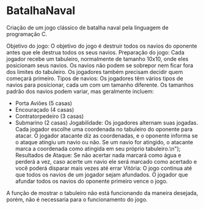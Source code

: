 # BatalhaNaval
Criação de um jogo clássico de batalha naval pela linguagem de programação C.


 Objetivo do jogo: O objetivo do jogo é destruir todos os navios do oponente antes que ele destrua todos os seus navios. 
  Preparação do jogo: Cada jogador recebe um tabuleiro, normalmente de tamanho 10x10, onde eles posicionam seus navios.
 Os navios não podem se sobrepor nem ficar fora dos limites do tabuleiro. Os jogadores também precisam decidir quem começará primeiro.
 Tipos de navios: Os jogadores têm vários tipos de navios para posicionar, cada um com um tamanho diferente. Os tamanhos padrão dos navios podem variar, mas geralmente incluem: 
 - Porta Aviões (5 casas) 
 - Encouraçado (4 casas) 
 - Contratorpedeiro (3 casas) 
 - Submarino (2 casas)
 Jogabilidade: Os jogadores alternam suas jogadas. Cada jogador escolhe uma coordenada no tabuleiro do oponente para atacar.
O jogador atacante diz as coordenadas, e o oponente informa se o ataque atingiu um navio ou não. Se um navio for atingido, o atacante marca a coordenada como atingida em seu próprio tabuleiro.\n"); Resultados de Ataque: Se não acertar nada marcará como água e perderá a vez, caso acerte um navio ele será marcado como acertado e você poderá disparar mais vezes até errar 
Vitória: O jogo continua até que todos os navios de um jogador sejam afundados. O jogador que afundar todos os navios do oponente primeiro vence o jogo.

A função de mostrar o tabuleiro não está funcionando da maneira desejada, porém, não é necessaria para o funcionamento do jogo.
